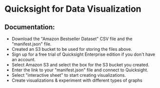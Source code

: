 # Quicksight for Data Visualization

## Documentation:
+ Download the "Amazon Bestseller Dataset" CSV file and the "manifest.json" file.
+ Created an S3 bucket to be used for storing the files above.
+ Sign up for a free trial of Quicksight Enterprise edition if you don't have an account.
+ Select Amazon S3 and select the box for the S3 bucket you created.
+ Enter the link to your "manifest.json" file and connect to Quicksight.
+ Select "interactive sheet" to start creating visualizations.
+ Create visualizations & experiment with different types of graphs

